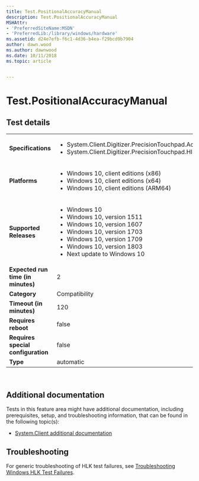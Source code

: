 ```yaml
---
title: Test.PositionalAccuracyManual
description: Test.PositionalAccuracyManual
MSHAttr:
- 'PreferredSiteName:MSDN'
- 'PreferredLib:/library/windows/hardware'
ms.assetid: d24e7efb-f6c1-4d36-b4ea-f29bcd9b7904
author: dawn.wood
ms.author: dawnwood
ms.date: 10/11/2018
ms.topic: article


---
```


# <span id="p_hlk_test.c9a29643-29b5-4ffd-b44e-8f5e166e91a2"></span>Test.PositionalAccuracyManual


## Test details
|||
|---|---|
| **Specifications**  | <ul><li>System.Client.Digitizer.PrecisionTouchpad.Accuracy</li><li>System.Client.Digitizer.PrecisionTouchpad.HIDCompliant</li></ul> |  
| **Platforms**   | <ul><li>Windows 10, client editions (x86)</li><li>Windows 10, client editions (x64)</li><li>Windows 10, client editions (ARM64)</li></ul> |
| **Supported Releases** | <ul><li>Windows 10</li><li>Windows 10, version 1511</li><li>Windows 10, version 1607</li><li>Windows 10, version 1703</li><li>Windows 10, version 1709</li><li>Windows 10, version 1803</li><li>Next update to Windows 10</li></ul> |
|**Expected run time (in minutes)**| 2 |
|**Category**| Compatibility |
|**Timeout (in minutes)**| 120 |
|**Requires reboot**| false |
|**Requires special configuration**| false |
|**Type**| automatic |

 

## <span id="Additional_documentation"></span><span id="additional_documentation"></span><span id="ADDITIONAL_DOCUMENTATION"></span>Additional documentation


Tests in this feature area might have additional documentation, including prerequisites, setup, and troubleshooting information, that can be found in the following topic(s):

-   [System.Client additional documentation](system-client-additional-documentation.md)

## <span id="Troubleshooting"></span><span id="troubleshooting"></span><span id="TROUBLESHOOTING"></span>Troubleshooting


For generic troubleshooting of HLK test failures, see [Troubleshooting Windows HLK Test Failures](..\user\troubleshooting-windows-hlk-test-failures.md).

 

 






